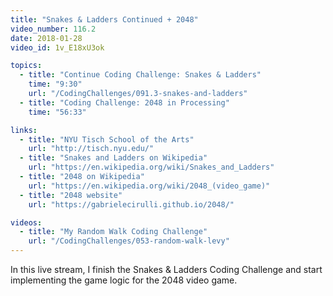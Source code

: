 ```yaml
---
title: "Snakes & Ladders Continued + 2048"
video_number: 116.2
date: 2018-01-28
video_id: 1v_E18xU3ok

topics:
  - title: "Continue Coding Challenge: Snakes & Ladders"
    time: "9:30"
    url: "/CodingChallenges/091.3-snakes-and-ladders"
  - title: "Coding Challenge: 2048 in Processing"
    time: "56:33"

links:
  - title: "NYU Tisch School of the Arts"
    url: "http://tisch.nyu.edu/"
  - title: "Snakes and Ladders on Wikipedia"
    url: "https://en.wikipedia.org/wiki/Snakes_and_Ladders"
  - title: "2048 on Wikipedia"
    url: "https://en.wikipedia.org/wiki/2048_(video_game)"
  - title: "2048 website"
    url: "https://gabrielecirulli.github.io/2048/"

videos:
  - title: "My Random Walk Coding Challenge"
    url: "/CodingChallenges/053-random-walk-levy"
---
```


In this live stream, I finish the Snakes & Ladders Coding Challenge and start implementing the game logic for the 2048 video game.
